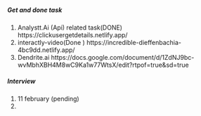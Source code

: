 <H5>Get and done task</h5>
<ol>
<li>Analystt.Ai (Api) related task(DONE) https://clickusergetdetails.netlify.app/</li>
<li>interactly-video(Done )  https://incredible-dieffenbachia-4bc9dd.netlify.app/</li>
<li>Dendrite.ai  https://docs.google.com/document/d/1ZdNJ9bc-wvMbhXBH4M8wC9Ka1w77WtsX/edit?rtpof=true&sd=true</li>

</ol>

<H5>Interview</h5>
<ol>
<li>11 february (pending)</li>

<li></li>

</ol>
